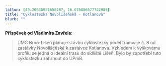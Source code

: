 ```yaml
---
latlon: [49.20630951658287, 16.676886677742008]
title: "Cyklostezka Novolíšeňská - Kotlanova"
blurb: ""
---
```


**Příspěvek od Vladimíra Zavřela:**

> ÚMČ Brno-Líšeň plánuje stavbu cyklostezky podél tramvaje č. 8 od zastávky Novolíšeňská k zastávce Kotlanova. Vzhledem k výškovému profilu se jedná o ideální trasu do sídliště Líšeň. Bylo by zapotřebí tuto cyklostezku zahrnout do ÚPmB.